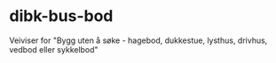 # dibk-bus-bod
Veiviser for "Bygg uten å søke - hagebod, dukkestue, lysthus, drivhus, vedbod eller sykkelbod"
